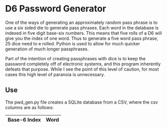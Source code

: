 # D6 Password Generator
One of the ways of generating an approximately random pass phrase is to use a six sided die to generate pass phrases.  Each word in the database is indexed in five digit base-six numbers.  This means that five rolls of a D6 will give you the index of one word.  Thus to generate a five word pass phrase, 25 dice need to e rolled. Python is used to allow for much quicker generation of much longer passphrases. 

Part of the intention of creating passphrases with dice is to keep the password completely off of electronic systems, and this program inherently defeats that purpose.  While I see the point of this level of caution, for most cases this high level of paranoia is unnecessary.

## Use

The pwd_gen.py file creates a SQLite database from a CSV, where the csv columns are as follows:

Base-6 Index          | Word
--------------------- | ------------------------------------


